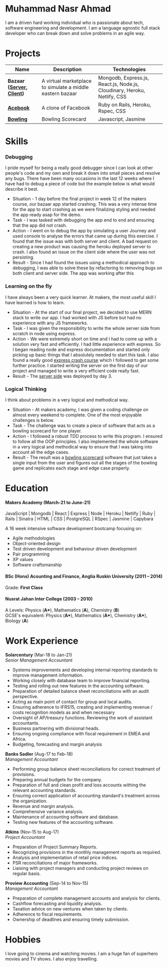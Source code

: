 # Muhammad Nasr Ahmad

I am a driven hard working individual who is passionate about tech, software engineering and development. I am a language agnostic full stack developer who can break down and solve problems in an agile way.

# Projects

| Name                                                                                                           | Description                                               | Technologies                                                             |
| -------------------------------------------------------------------------------------------------------------- | --------------------------------------------------------- | ------------------------------------------------------------------------ |
| **Bazaar ([Server](https://github.com/ahmad047/bazaar-server), [Client](https://github.com/ahmad047/bazaar))** | A virtual marketplace to simulate a middle eastern bazaar | Mongodb, Express.js, React.js, Node.js, Cloudinary, Heroku, Netlify, CSS |
| **[Acebook](https://github.com/ahmad047/acebook-team-smiley-face)**                                            | A clone of Facebook                                       | Ruby on Rails, Heroku, Rspec, CSS                                        |
| **[Bowling](https://github.com/ahmad047/bowling-challenge)**                                                   | Bowling Scorecard                                         | Javascript, Jasmine                                                      |

# Skills

### Debugging

I pride myself for being a really good debugger since I can look at other people's code and my own and break it down into small pieces and resolve any bugs. There have been many occasions in the last 12 weeks where I have had to debug a piece of code but the example below is what would describe it best.

- Situation - 1 day before the final project in week 12 of the makers course, our bazaar app started crashing. This was a very intense time for the app to start crashing as we were finalizing styling and needed the app ready asap for the demo.
- Task - I was tasked with debugging the app end to end and ensuring that the app did not crash.
- Action - I went on to debug the app by simulating a user Journey and used console to analyse the errors that came up during this exercise. I found that the issue was with both server and client. A bad request on creating a new product was causing the heroku deployed server to crash. I also found an issue on the client side where the user was not persisting.
- Result - Since I had found the issues using a methodical approach to debugging, I was able to solve these by refactoring to removing bugs on both client and server side. The app was working after this

### Learning on the fly

I have always been a very quick learner. At makers, the most useful skill I have learned is how to learn.

- Situation - At the start of our final project, we decided to use MERN stack to write our app. I had worked with JS before but had no experience with any JS frameworks.
- Task - I was given the responsibility to write the whole server side from scratch in node using express.
- Action - We were extremely short on time and I had to come up with a solution very fast and efficiently. I had little experience with express. So I began reading node and express documentation and started only picking up basic things that I absolutely needed to start this task. I also found a really good [express crash course](https://www.youtube.com/watch?v=L72fhGm1tfE&t=5s) which I followed to get some further practice. I started writing the server on the first day of our project and managed to write a very efficient code really fast.
- Result - The [server side](https://github.com/ahmad047/bazaar) was deployed by day 3.

### Logical Thinking

I think about problems in a very logical and methodical way.

- Situation - At makers academy, I was given a coding challenge on almost every weekend to complete. One of the most enjoyable challenges is below.
- Task - The challenge was to create a piece of software that acts as a bowling scorecard for one player.
- Action - I followed a robust TDD process to write this program. I ensured to follow all the OOP principles. I also implemented the whole software in a very logical and methodical way to ensure that I was taking into account all the edge cases.
- Result - The result was a [bowling scorecard](https://github.com/ahmad047/bowling-challenge) software that just takes a single input from the user and figures out all the stages of the bowling game and replicates each stage and edge case properly.

# Education

#### Makers Academy (March-21 to June-21)

JavaScript | Mongodb | React | Express | Node | Heroku | Netlify | Ruby | Rails | Sinatra | HTML | CSS | PostgreSQL | RSpec | Jasmine | Capybara

A 16 week intensive software development bootcamp focusing on:

- Agile methodologies
- Object-oriented design
- Test driven development and behaviour driven development
- Pair programming
- XP values
- Software craftsmanship

#### BSc (Hons) Acounting and Finance, Anglia Ruskin University (2011 – 2014)

Grade: **First Class**

#### Nusrat Jahan Inter College (2003 – 2010)

A Levels: Physics (**A\***), Mathematics (**A**), Chemistry (**B**)<br />
GCSE's equivalent: Physics (**A\***), Mathematics (**A\***), Chemistry (**A\***), Biology (**A**)

# Work Experience

**Solarcentury** (Mar-18 to Jan-21)  
_Senior Management Accountant_

- Systems improvements and developing internal reporting standards to improve management information.
- Working closely with database team to improve financial reporting.
- Testing and rolling out new features in the accounting software.
- Preparation of detailed balance sheet reconciliations with an audit perspective.
- Acting as main point of contact for group and local audits.
- Ensuring adherence to IFRS15, creating and implementing revenue / costs recognition models as and when necessary
- Oversight of AP/treasury functions. Reviewing the work of assistant accountants.
- Business partnering with divisional heads.
- Ensuring ongoing compliance with fiscal requirement in EMEA and Africa.
- Budgeting, forecasting and margin analysis

**Banks Sadler** (Aug-17 to Feb-18)  
_Management Accountant_

- Performing group balance sheet reconciliations for correct treatment of provisions.
- Preparing annual budgets for the company.
- Preparation of full and clean profit and loss accounts withing the relevant accounting standards.
- Ensuring correct application of accounting standard's treatment across the organization.
- Revenue and margin analysis.
- Comprehensive variance analysis.
- Maintenance of accounting software and database.
- Testing new features of the accounting software.

**Atkins** (Nov-15 to Aug-17)  
_Project Accountant_

- Preparation of Project Summary Reports.
- Recognizing provisions in the monthly management reports as required.
- Analysis and implementation of retail price indices.
- PSR reconciliations of major frameworks.
- Liaising with project managers and conducting project reviews on regular basis.

**Proview Accounting** (Sep-14 to Nov-15)  
_Management Accountant_

- Preparation of complete management accounts and analysis for clients.
- Cashflow forecasting and liquidity analysis.
- Taxation advice on new ventures when taken by clients.
- Adherence to fiscal requirements.
- Ownership of deadlines and ensuring timely submission.

# Hobbies

I love going to cinema and watching movies. I am a huge fan of superhero movies and TV shows. I also enjoy travelling.
